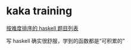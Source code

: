 # kaka training

[按难度排序的 haskell 题目列表](https://www.codewars.com/kata/search/haskell?q=&xids=completed&beta=false&order_by=rank_id%20desc)

写 haskell 确实很舒服，学到的函数都是“可积累的”
